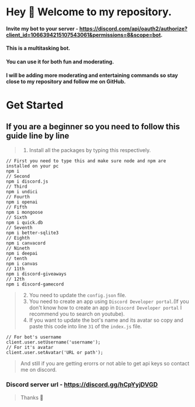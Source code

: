 # Hey 👋 Welcome to my repository.
#### Invite my bot to your server - https://discord.com/api/oauth2/authorize?client_id=1066394215107543061&permissions=8&scope=bot.
#### This is a multitasking bot.
#### You can use it for both fun and moderating.
#### I will be adding more moderating and entertaining commands so stay close to my repository and follow me on GitHub.
# Get Started
## If you are a beginner so you need to follow this guide line by line
> 1. Install all the packages by typing this respectively.
```
// First you need to type this and make sure node and npm are installed on your pc
npm i
// Second
npm i discord.js
// Third
npm i undici
// Fourth
npm i openai
// Fifth
npm i mongoose
// Sixth
npm i quick.db
// Seventh
npm i better-sqlite3
// Eighth
npm i canvacord
// Nineth
npm i deepai
// tenth 
npm i canvas
// 11th
npm i discord-giveaways
// 12th
npm i discord-gamecord
```
> 2. You need to update the `config.json` file.
> 3. You need to create an app using `Discord Developer portal`.(If you don't know how to create an app in `Discord Developer portal` I recommend you to search on youtube).
> 4. If you want to update the bot's name and its avatar so copy and paste this code into line `31` of the `index.js` file.
```
// For bot's username
client.user.setUsername('username');
// For it's avatar
client.user.setAvatar('URL or path');
```
> And still if you are getting erorrs or not able to get api keys so contact me on discord.
### Discord server url - https://discord.gg/hCpYyjDVGD
>Thanks 💖
